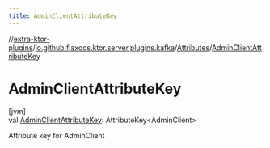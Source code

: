 ```yaml
---
title: AdminClientAttributeKey
---
```


//[extra-ktor-plugins](../../../index.md)/[io.github.flaxoos.ktor.server.plugins.kafka](../index.md)/[Attributes](index.md)/[AdminClientAttributeKey](-admin-client-attribute-key.md)

# AdminClientAttributeKey

[jvm]\
val [AdminClientAttributeKey](-admin-client-attribute-key.md): AttributeKey&lt;AdminClient&gt;

Attribute key for AdminClient





